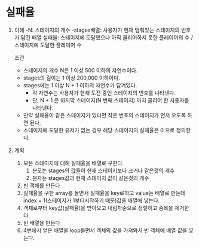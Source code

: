 # 실패율

1. 이해
    -N: 스테이지의 개수
    -stages배열: 사용자가 현재 멈춰있는 스테이지의 번호가 담긴 배열
    실패율: 스테이지에 도달했으나 아직 클리어하지 못한 플레이어의 수 / 스테이지에 도달한 플레이어 수

    조건
    * 스테이지의 개수 N은 1 이상 500 이하의 자연수이다.
    * stages의 길이는 1 이상 200,000 이하이다.
    * stages에는 1 이상 N + 1 이하의 자연수가 담겨있다.
      * 각 자연수는 사용자가 현재 도전 중인 스테이지의 번호를 나타낸다.
      * 단, N + 1 은 마지막 스테이지(N 번째 스테이지) 까지 클리어 한 사용자를 나타낸다.
    * 만약 실패율이 같은 스테이지가 있다면 작은 번호의 스테이지가 먼저 오도록 하면 된다.
    * 스테이지에 도달한 유저가 없는 경우 해당 스테이지의 실패율은 0 으로 정의한다.

2. 계획
   1. 모든 스테이지에 대해 실패율을 배열로 구한다.
       1. 분모는 stages의 값들이 현재 스테이지보다 크거나 같은것의 개수
       2. 분자는 stages값과 현재 스테이지 값이 같은것의 개수
   2. 빈 객체를 만든다
   3. 실패율을 구한 array를 돌면서 실패율을 key로하고 value는 배열로 만는데 index + 1(스테이지가 1부터시작하기 때문)값을 배열에 넣는다.
   4. 객체로부터 key값(실패율)을 받아오고 내림차순으로 정렬하고 중복을 제거한다.
   5. 빈 배열을 만든다
   6. 4번에서 얻은 배열을 loop돌면서 객체의 값을 가져와서 빈 객체에 배열 값을 넣는다.